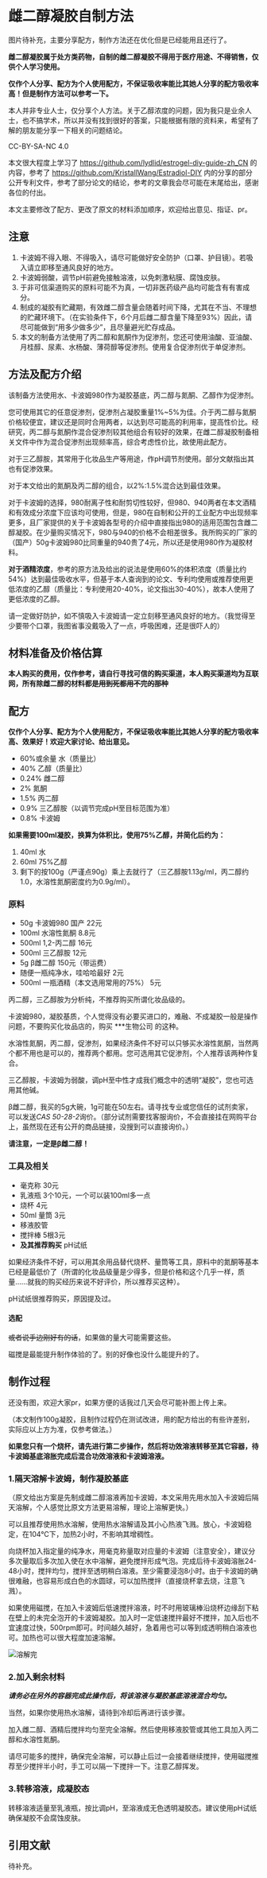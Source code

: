 # 雌二醇凝胶自制方法

图片待补充，主要分享配方，制作方法还在优化但是已经能用且还行了。

**雌二醇凝胶属于处方类药物，自制的雌二醇凝胶不得用于医疗用途、不得销售，仅供个人学习使用。**

**仅作个人分享、配方为个人使用配方，不保证吸收率能比其她人分享的配方吸收率高！但是制作方法可以参考一下。**

本人并非专业人士，仅分享个人方法。关于乙醇浓度的问题，因为我只是业余人士，也不搞学术，所以并没有找到很好的答案，只能根据有限的资料来，希望有了解的朋友能分享一下相关的问题结论。

CC-BY-SA-NC 4.0

本文很大程度上学习了 https://github.com/lydlid/estrogel-diy-guide-zh_CN 的内容，参考了 https://github.com/KristallWang/Estradiol-DIY 内的分享的部分公开专利文件，参考了部分论文的结论，参考的文章我会尽可能在末尾给出，感谢各位的付出。

本文主要修改了配方、更改了原文的材料添加顺序，欢迎给出意见、指证、pr。

## 注意

1. 卡波姆不得入眼、不得吸入，请尽可能做好安全防护（口罩、护目镜）。若吸入请立即移至通风良好的地方。
2. 卡波姆弱酸，调节pH前避免接触溶液，以免刺激粘膜、腐蚀皮肤。
3. 于非可信渠道购买的原料可能不为真，一切非医药级产品均可能含有有害成分。
4. 制成的凝胶有贮藏期，有效雌二醇含量会随着时间下降，尤其在不当、不理想的贮藏环境下。（在实验条件下，6个月后雌二醇含量下降至93%）因此，请尽可能做到“用多少做多少”，且尽量避光贮存成品。
5. 本文的制备方法使用了丙二醇和氮酮作为促渗剂，您还可使用油酸、亚油酸、月桂醇、尿素、水杨酸、薄荷醇等促渗剂。使用复合促渗剂优于单促渗剂。

## 方法及配方介绍

该制备方法使用水、卡波姆980作为凝胶基底，丙二醇与氮酮、乙醇作为促渗剂。

您可使用其它的任意促渗剂，促渗剂占凝胶重量1%~5%为佳。介于丙二醇与氮酮价格较便宜，建议还是同时合用两者，以达到尽可能高的利用率，提高性价比。经研究，丙二醇与氮酮作混合促渗剂较其他组合有较好的效果，在雌二醇凝胶制备相关文件中作为混合促渗剂出现频率高，综合考虑性价比，故使用此配方。

对于三乙醇胺，其常用于化妆品生产等用途，作pH调节剂使用。部分文献指出其也有促渗效果。

对于本文给出的氮酮及丙二醇的组合，以2%:1.5%混合达到最佳效果。

对于卡波姆的选择，980耐离子性和耐剪切性较好，但980、940两者在本文酒精和有效成分浓度下应该均可使用，但是，980在自制和公开的工业配方中出现频率更多，且厂家提供的关于卡波姆各型号的介绍中直接指出980的适用范围包含雌二醇凝胶。在少量购买情况下，980与940的价格不会相差很多。我所购买的厂家的（国产）50g卡波姆980比同重量的940贵了4元，所以还是使用980作为凝胶材料。

**对于酒精浓度**，参考的原方法及给出的说法是使用60%的体积浓度（质量比约54%）达到最佳吸收水平，但基于本人查询到的论文、专利均使用或推荐使用更低浓度的乙醇（质量比：专利使用20-40%，论文指出30-40%），故本人使用了更低浓度的乙醇。

请一定做好防护，如不慎吸入卡波姆请一定立刻移至通风良好的地方。（我觉得至少要带个口罩，我图省事没戴吸入了一点，呼吸困难，还是很吓人的）

## 材料准备及价格估算

**本人购买的费用，仅作参考，请自行寻找可信的购买渠道，本人购买渠道均为互联网，所有除雌二醇的材料都是~~用到死都用不完的那种~~**

## 配方

**仅作个人分享、配方为个人使用配方，不保证吸收率能比其她人分享的配方吸收率高、效果好！欢迎大家讨论、给出意见。**

- 60%或余量 水（质量比）
- 40% 乙醇（质量比）
- 0.24% 雌二醇
- 2% 氮酮
- 1.5% 丙二醇
- 0.9% 三乙醇胺（以调节完成pH至目标范围为准）
- 0.8% 卡波姆

**如果需要100ml凝胶，换算为体积比，使用75%乙醇，并简化后约为：**

1. 40ml 水
2. 60ml 75%乙醇
3. 剩下的按100g（严谨点90g）乘上去就行了（三乙醇胺1.13g/ml，丙二醇约1.0，水溶性氮酮密度约为0.9g/ml）。

### 原料

- 50g 卡波姆980 国产 22元
- 100ml 水溶性氮酮 8.8元
- 500ml 1,2-丙二醇 16元
- 500ml 三乙醇胺 12元
- 5g β雌二醇 150元（带运费）
- 随便一瓶纯净水，哇哈哈最好 2元
- 500ml 一瓶酒精（本文选用常用的75%） 5元

丙二醇，三乙醇胺为分析纯，不推荐购买所谓化妆品级的。

卡波姆980，凝胶基质，个人觉得没有必要买进口的，难融、不成凝胶一般是操作问题，不要购买化妆品店的，购买 ***生物公司 的这种。

水溶性氮酮，丙二醇，促渗剂，如果经济条件不好可以只够买水溶性氮酮，当然两个都不用也是可以的，推荐两个都用。您可选用其它促渗剂，个人推荐该两种作复合。

三乙醇胺，卡波姆为弱酸，调pH至中性才成我们概念中的透明“凝胶”，您也可选用其他碱。

β雌二醇，我买的5g大碗，1g可能在50左右。请寻找专业或您信任的试剂卖家，可以发送*CAS 50-28-2*询价。（部分试剂需要找客服询价，不会直接挂在网购平台上，虽然现在还有公开的商品链接，没搜到可以直接询价。）

**请注意，一定是β雌二醇！**

### 工具及相关

- 毫克称 30元
- 乳液瓶 3个10元，一个可以装100ml多一点
- 烧杯 4元
- 50ml 量筒 3元
- 移液胶管
- 搅拌棒 5根3元
- **及其推荐购买** pH试纸

如果经济条件不好，可以用其余用品替代烧杯、量筒等工具，原料中的氮酮等基本已经是最低价了（所谓的化妆品级量是少得多，但是价格和这个几乎一样，质量……就我的购买经历来说不好评价，所以推荐买这种）。

pH试纸很推荐购买，原因提及过。

#### 选配

~~或者说手边刚好有的话~~，如果做的量大可能需要这些。

磁搅是最能提升制作体验的了。别的好像也没什么能提升的了。

## 制作过程

还没有图，欢迎大家pr，如果方便的话我过几天会尽可能补图上传上来。

（本文制作100g凝胶，且制作过程仍在测试改进，用的配方给出的有些许差别，实际应以上方为准，仅参考做法。）

**如果您只有一个烧杯，请先进行第二步操作，然后将功效溶液转移至其它容器，待卡波姆基底溶胀完成后混合功效溶液和卡波姆溶液。**

### 1.隔天溶解卡波姆，制作凝胶基底

（原文给出方案是先制成雌二醇溶液再加卡波姆，本文采用先用水加入卡波姆后隔天溶解，个人感觉比原文方法更易溶解，理论上溶解更快。）

可以且推荐使用热水溶解，使用热水溶解请及其小心热液飞溅。放心，卡波姆稳定，在104℃下，加热2小时，不影响其增稠性。

向烧杯加入指定量的纯净水，用毫克称量取对应量的卡波姆（注意安全），建议分多次量取后多次加入使在水中溶解，避免搅拌形成气泡。完成后待卡波姆溶胀24-48小时，搅拌均匀，搅拌至透明稍白溶液。至少需要浸泡8小时。由于卡波姆的确很难融，也容易形成白色的水圆球，可以加热搅拌（直接烧杯拿去烧，注意飞溅）。

如果使用磁搅，在加入卡波姆后低速搅拌溶液，时不时用玻璃棒沿烧杯边缘刮下粘在壁上的未完全泡开的卡波姆凝胶。加入时一定低速搅拌最好不搅拌，加入后也不宜速度过快，500rpm即可。时间越久越好，急着用也可以等到成透明稍白溶液也可。加热也可以很大程度加速溶解。

![溶解完](溶解完成带灯光.jpg)

### 2.加入剩余材料

***请务必在另外的容器完成此操作后，将该溶液与凝胶基底溶液混合均匀。***

当然，如果你使用热水溶解，请待到冷却后再进行该步骤。

加入雌二醇、酒精后搅拌均匀至完全溶解。然后使用移液胶管或其他工具加入丙二醇和水溶性氮酮。

请尽可能多的搅拌，确保完全溶解，可以静止后过一会接着继续搅拌，使用磁搅推荐至少搅拌半小时，手工可以隔一下搅拌一下。注意乙醇挥发。

### 3.转移溶液，成凝胶态

转移溶液适量至乳液瓶，按比调pH，至溶液成无色透明凝胶态。建议使用pH试纸确保凝胶不会腐蚀皮肤。

## 引用文献

待补充。